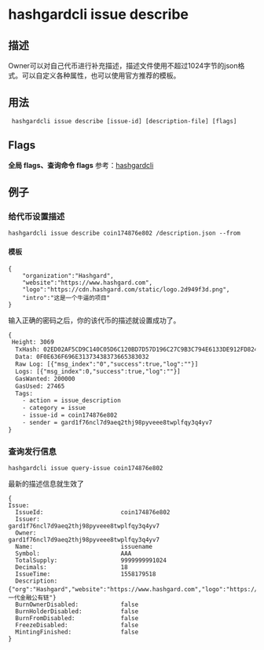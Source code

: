# hashgardcli issue describe

## 描述
Owner可以对自己代币进行补充描述，描述文件使用不超过1024字节的json格式。可以自定义各种属性，也可以使用官方推荐的模板。
## 用法
```
 hashgardcli issue describe [issue-id] [description-file] [flags]
```
## Flags

 **全局 flags、查询命令 flags** 参考：[hashgardcli](../README.md)

## 例子
### 给代币设置描述
```shell
hashgardcli issue describe coin174876e802 /description.json --from
```
#### 模板
```
{
    "organization":"Hashgard",
    "website":"https://www.hashgard.com",
    "logo":"https://cdn.hashgard.com/static/logo.2d949f3d.png",
    "intro":"这是一个牛逼的项目" 
}
```
输入正确的密码之后，你的该代币的描述就设置成功了。
```txt
{
 Height: 3069
  TxHash: 02ED02AF5CD9C140C05D6C120BD7D57D196C27C9B3C794E6133DE912FD8243C1
  Data: 0F0E636F696E31373438373665383032
  Raw Log: [{"msg_index":"0","success":true,"log":""}]
  Logs: [{"msg_index":0,"success":true,"log":""}]
  GasWanted: 200000
  GasUsed: 27465
  Tags: 
    - action = issue_description
    - category = issue
    - issue-id = coin174876e802
    - sender = gard1f76ncl7d9aeq2thj98pyveee8twplfqy3q4yv7
}
```
### 查询发行信息
```shell
hashgardcli issue query-issue coin174876e802
```
最新的描述信息就生效了
```
{
Issue:
  IssueId:          			coin174876e802
  Issuer:           			gard1f76ncl7d9aeq2thj98pyveee8twplfqy3q4yv7
  Owner:           				gard1f76ncl7d9aeq2thj98pyveee8twplfqy3q4yv7
  Name:             			issuename
  Symbol:    	    			AAA
  TotalSupply:      			9999999991024
  Decimals:         			18
  IssueTime:					1558179518
  Description:	    			{"org":"Hashgard","website":"https://www.hashgard.com","logo":"https://cdn.hashgard.com/static/logo.2d949f3d.png","intro":"新一代金融公有链"}
  BurnOwnerDisabled:  			false 
  BurnHolderDisabled:  			false 
  BurnFromDisabled:  			false 
  FreezeDisabled:  				false 
  MintingFinished:  			false 
}
```